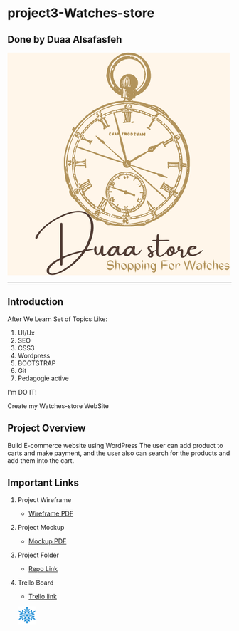 # project3-Watches-store 
## Done by **Duaa Alsafasfeh**
![Markdown Logo](DIS%20Watches%20(1).png)

***
## Introduction
After We Learn Set of Topics Like:

1. UI/Ux
1. SEO
1. CSS3
1. Wordpress
1. BOOTSTRAP
1. Git
1. Pedagogie active


I'm DO IT!

Create my Watches-store WebSite

## Project Overview

Build E-commerce website using WordPress The user can add product to carts and make payment, and the user also can search for the products and add them into the cart.

## Important Links


1. Project Wireframe
   * [Wireframe PDF](./Wireframe-watches-store.pdf)

1. Project Mockup
   * [Mockup PDF](./mockup%20watches-store.pdf)

1. Project Folder
   * [Repo Link](https://github.com/Dua-Alsafasfeh/project3-store)

1. Trello Board
   * [Trello link](https://trello.com/invite/b/fw6CaYVe/2abe7b6252e7ab1c6cda205583fc06c2/watches-store)


   <a href='https://archiveprogram.github.com/'><img src='https://raw.githubusercontent.com/acervenky/animated-github-badges/master/assets/acbadge.gif' width='40' height='40'></a> 